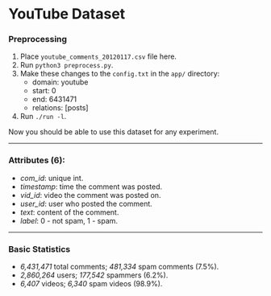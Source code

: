 YouTube Dataset
===

### Preprocessing ###

1. Place `youtube_comments_20120117.csv` file here.
2. Run `python3 preprocess.py`.
3. Make these changes to the `config.txt` in the `app/` directory:
    * domain: youtube
    * start: 0
    * end: 6431471
    * relations: [posts]
4. Run `./run -l`.

Now you should be able to use this dataset for any experiment.

---

### Attributes (6): ###

* *com_id*: unique int.
* *timestamp*: time the comment was posted.
* *vid_id*: video the comment was posted on.
* *user_id*: user who posted the comment.
* *text*: content of the comment.
* *label*: 0 - not spam, 1 - spam.

---

### Basic Statistics ###

* *6,431,471* total comments; *481,334* spam comments (7.5%).
* *2,860,264* users; *177,542* spammers (6.2%).
* *6,407* videos; *6,340* spam videos (98.9%).